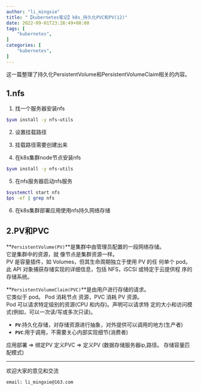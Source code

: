 ```yaml
---
author: "li_mingxie"
title: "【kubernetes笔记】k8s_持久化PVC和PV(12)"
date: 2022-09-01T23:28:49+08:00
tags: [
    "kubernetes",
]
categories: [
    "kubernetes",
]
---
```


这一篇整理了持久化PersistentVolume和PersistentVolumeClaim相关的内容。
<!--more-->

## 1.nfs

1. 找一个服务器安装nfs

```bash
$yum install -y nfs-utils
```

2. 设置挂载路径
3. 挂载路径需要创建出来

4. 在k8s集群node节点安装nfs

```bash
$yum install -y nfs-utils
```

5. 在nfs服务器启动nfs服务

```bash
$systemctl start nfs
$ps -ef | grep nfs
```

6. 在k8s集群部署应用使用nfs持久网络存储

## 2.PV和PVC

**`PersistentVolume(PV)`**是集群中由管理员配置的一段网络存储。  
它是集群中的资源，就 像节点是集群资源一样。  
PV 是容量插件，如 Volumes，但其生命周期独立于使用 PV 的任 何单个 pod。  
此 API 对象捕获存储实现的详细信息，包括 NFS，iSCSI 或特定于云提供程 序的存储系统。  

**`PersistentVolumeClaim(PVC)`**是由用户进行存储的请求。  
它类似于 pod。 Pod 消耗节点 资源，PVC 消耗 PV 资源。  
Pod 可以请求特定级别的资源(CPU 和内存)。声明可以请求特 定的大小和访问模式(例如，可以一次读/写或多次只读)。  

* **`PV`**:持久化存储，对存储资源进行抽象，对外提供可以调用的地方(生产者)
* **`PVC`**:用于调用，不需要关心内部实现细节(消费者)

应用部署 => 绑定PV 定义PVC => 定义PV (数据存储服务器ip,路径。 存储容量匹配模式)

----------------------------------------------

欢迎大家的意见和交流

`email: li_mingxie@163.com`
